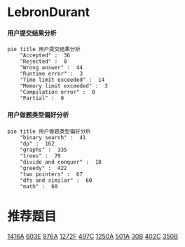 # LebronDurant

<!-- tabs:start -->



#### **用户提交结果分析**

```mermaid
pie title 用户提交结果分析
    "Accepted" :  36
    "Rejected" :  0
    "Wrong answer" :  44
    "Runtime error" :  3
    "Time limit exceeded" :  14
    "Memory limit exceeded" :  3
    "Compilation error" :  0
    "Partial" :  0
```

#### **用户做题类型偏好分析**

```mermaid
pie title 用户做题类型偏好分析
    "binary search" :  41
    "dp" :  162
    "graphs" :  335
    "trees" :  79
    "divide and conquer" :  18
    "greedy" :  422
    "two pointers" :  67
    "dfs and similar" :  60
    "math" :  60
```



<!-- tabs:end -->
# 推荐题目
[1416A](https://codeforces.com/contest/1416/problem/A)
[603E](https://codeforces.com/contest/603/problem/E)
[976A](https://codeforces.com/contest/976/problem/A)
[1272F](https://codeforces.com/contest/1272/problem/F)
[497C](https://codeforces.com/contest/497/problem/C)
[1250A](https://codeforces.com/contest/1250/problem/A)
[501A](https://codeforces.com/contest/501/problem/A)
[30B](https://codeforces.com/contest/30/problem/B)
[402C](https://codeforces.com/contest/402/problem/C)
[350B](https://codeforces.com/contest/350/problem/B)
